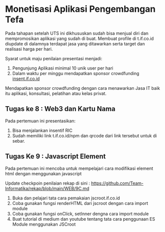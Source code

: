# Monetisasi Aplikasi Pengembangan Tefa

Pada tahapan setelah UTS ini dikhususkan sudah bisa menjual diri dan mempromosikan aplikasi yang sudah di buat.
Membuat profile di t.if.co.id diupdate di dalamnya terdapat jasa yang ditawarkan serta target dan realisasi harga per hari.

Syarat untuk maju penilaian presentasi menjadi:
1. Pengunjung Aplikasi minimal 10 unik user per hari
2. Dalam waktu per minggu mendapatkan sponsor crowdfunding [insent.if.co.id](https://insent.if.co.id/)

Mendapatkan sponsor crowdfunding dengan cara menawarkan Jasa IT baik itu aplikasi, konsultasi, pelatihan atau kelas privat.

## Tugas ke 8 : Web3 dan Kartu Nama

Pada pertemuan ini presentasikan:
1. Bisa menjalankan insentif RIC
2. Sudah memiliki link t.if.co.id/npm dan qrcode dari link tersebut untuk di sebar.

## Tugas Ke 9 : Javascript Element

Pada pertemuan ini mencoba untuk mempelajari cara modifikasi element html dengan menggunakan javascript

Update checkpoin penilaian rekap di sini : https://github.com/Team-Informatika/rekap/blob/main/WEB/9C.md

1. Buka dan pelajari tata cara pemakaian jscroot.if.co.id
2. Coba gunakan fungsi renderHTML dari jscroot dengan cara import module
3. Coba gunakan fungsi onClick, setInner dengna cara import module
4. Buat tutorial di medium dan youtube tentang tata cara penggunaan ES Module menggunakan JSCroot 
